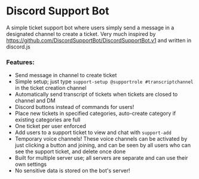 # Discord Support Bot
A simple ticket support bot where users simply send a message in a designated channel to create a ticket. Very much inspired by https://github.com/DiscordSupportBot/DiscordSupportBot.v1 and written in discord.js

### Features:
- Send message in channel to create ticket
- Simple setup; just type `support-setup @supportrole #transcriptchannel` in the ticket creation channel
- Automatically send transcript of tickets when tickets are closed to channel and DM
- Discord buttons instead of commands for users!
- Place new tickets in specified categories, auto-create category if existing categories are full
- One ticket per user enforced
- Add users to a support ticket to view and chat with `support-add`
- Temporary voice channels! These voice channels can be activated by just clicking a button and joining, and can be seen by all users who can see the support ticket, and delete once done
- Built for multiple server use; all servers are separate and can use their own settings
- No sensitive data is stored on the bot's server!
